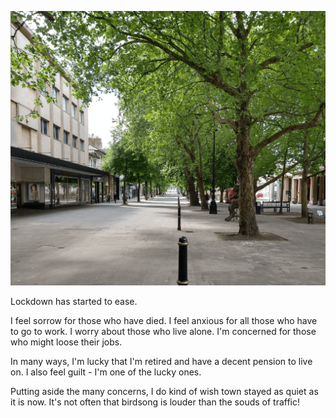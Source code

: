 ![](/pictures/Chelters.png "Zombie apocalyspe")

Lockdown has started to ease.

I feel sorrow for those who have died.
I feel anxious for all those who have to go to work. 
I worry about those who live alone. 
I'm concerned for those who might loose their jobs.

In many ways, I'm lucky that I'm retired and have a decent pension to live on. I also feel guilt - I'm one of the lucky ones. 

Putting aside the many concerns, I do kind of wish town stayed as quiet as it is now. It's not often that birdsong
is louder than the souds of traffic!
